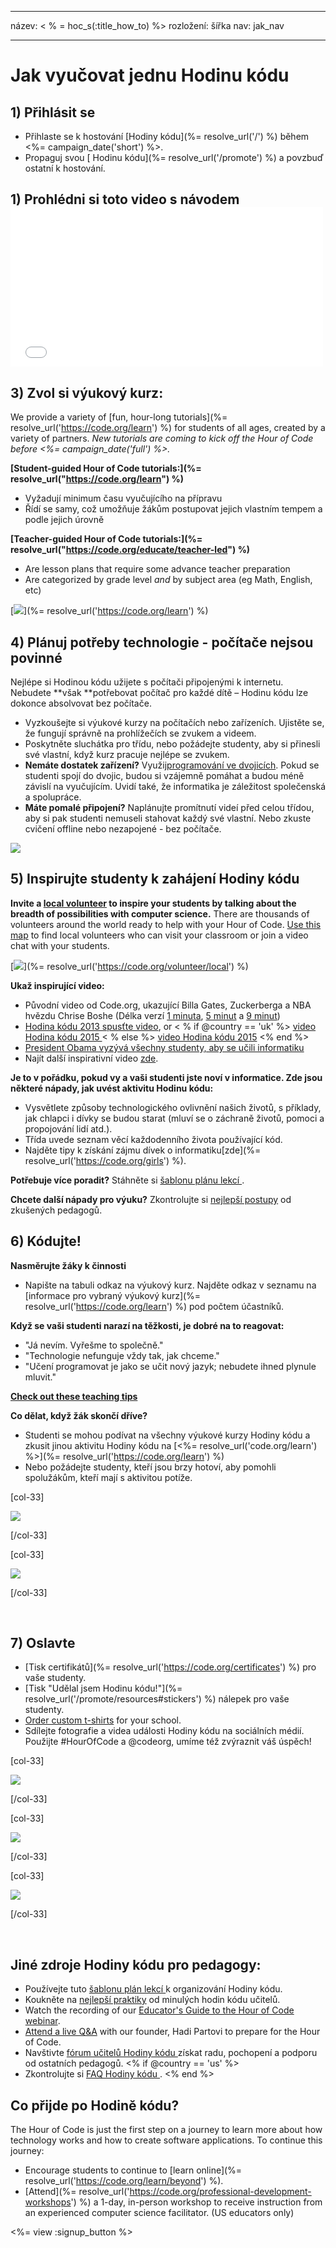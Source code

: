 * * *

název: < % = hoc_s(:title_how_to) %> rozložení: šířka nav: jak_nav

* * *

# Jak vyučovat jednu Hodinu kódu

## 1) Přihlásit se

  * Přihlaste se k hostování [Hodiny kódu](%= resolve_url('/') %) během <%= campaign_date('short') %>.
  * Propaguj svou [ Hodinu kódu](%= resolve_url('/promote') %) a povzbuď ostatní k hostování.

## 1) Prohlédni si toto video s návodem <iframe width="500" height="255" src="//www.youtube.com/embed/SrnvvWDm73k" frameborder="0" allowfullscreen></iframe>
## 3) Zvol si výukový kurz:

We provide a variety of [fun, hour-long tutorials](%= resolve_url('https://code.org/learn') %) for students of all ages, created by a variety of partners. *New tutorials are coming to kick off the Hour of Code before <%= campaign_date('full') %>.*

**[Student-guided Hour of Code tutorials:](%= resolve_url("https://code.org/learn") %)**

  * Vyžadují minimum času vyučujícího na přípravu
  * Řídí se samy, což umožňuje žákům postupovat jejich vlastním tempem a podle jejich úrovně

**[Teacher-guided Hour of Code tutorials:](%= resolve_url("https://code.org/educate/teacher-led") %)**

  * Are lesson plans that require some advance teacher preparation
  * Are categorized by grade level *and* by subject area (eg Math, English, etc)

[![](/images/fit-700/tutorials.png)](%= resolve_url('https://code.org/learn') %)

## 4) Plánuj potřeby technologie - počítače nejsou povinné

Nejlépe si Hodinou kódu užijete s počítači připojenými k internetu. Nebudete **však **potřebovat počítač pro každé dítě – Hodinu kódu lze dokonce absolvovat bez počítače.

  * Vyzkoušejte si výukové kurzy na počítačích nebo zařízeních. Ujistěte se, že fungují správně na prohlížečích se zvukem a videem.
  * Poskytněte sluchátka pro třídu, nebo požádejte studenty, aby si přinesli své vlastní, když kurz pracuje nejlépe se zvukem.
  * **Nemáte dostatek zařízení?** Využij[programování ve dvojicích](https://www.youtube.com/watch?v=vgkahOzFH2Q). Pokud se studenti spojí do dvojic, budou si vzájemně pomáhat a budou méně závislí na vyučujícím. Uvidí také, že informatika je záležitost společenská a spolupráce.
  * **Máte pomalé připojení?** Naplánujte promítnutí videí před celou třídou, aby si pak studenti nemuseli stahovat každý své vlastní. Nebo zkuste cvičení offline nebo nezapojené - bez počítače.

![](/images/fit-350/group_ipad.jpg)

## 5) Inspirujte studenty k zahájení Hodiny kódu

**Invite a [local volunteer](https://code.org/volunteer/local) to inspire your students by talking about the breadth of possibilities with computer science.** There are thousands of volunteers around the world ready to help with your Hour of Code. [Use this map](https://code.org/volunteer/local) to find local volunteers who can visit your classroom or join a video chat with your students.

[![](/images/fit-300/volunteer-map.png)](%= resolve_url('https://code.org/volunteer/local') %)

**Ukaž inspirující video:**

  * Původní video od Code.org, ukazující Billa Gates, Zuckerberga a NBA hvězdu Chrise Boshe (Délka verzí [1 minuta](https://www.youtube.com/watch?v=qYZF6oIZtfc), [5 minut](https://www.youtube.com/watch?v=nKIu9yen5nc) a [9 minut](https://www.youtube.com/watch?v=dU1xS07N-FA))
  * [Hodina kódu 2013 spusťte video](https://www.youtube.com/watch?v=FC5FbmsH4fw), or < % if @country == 'uk' %> [video Hodina kódu 2015 ](https://www.youtube.com/watch?v=7L97YMYqLHc) < % else %> [video Hodina kódu 2015](https://www.youtube.com/watch?v=7L97YMYqLHc) <% end %>
  * [President Obama vyzývá všechny studenty, aby se učili informatiku](https://www.youtube.com/watch?v=6XvmhE1J9PY)
  * Najít další inspirativní video [zde](https://www.youtube.com/playlist?list=PLzdnOPI1iJNfpD8i4Sx7U0y2MccnrNZuP).

**Je to v pořádku, pokud vy a vaši studenti jste noví v informatice. Zde jsou některé nápady, jak uvést aktivitu Hodinu kódu:**

  * Vysvětlete způsoby technologického ovlivnění našich životů, s příklady, jak chlapci i dívky se budou starat (mluví se o záchraně životů, pomoci a propojování lidí atd.).
  * Třída uvede seznam věcí každodenního života používající kód.
  * Najděte tipy k získání zájmu dívek o informatiku[zde](%= resolve_url('https://code.org/girls') %).

**Potřebuje více poradit?** Stáhněte si [šablonu plánu lekcí ](/files/EducatorHourofCodeLessonPlanOutline.docx).

**Chcete další nápady pro výuku?** Zkontrolujte si [nejlepší postupy](http://www.slideshare.net/TeachCode/hour-of-code-best-practices-for-successful-educators-51273466) od zkušených pedagogů.

## 6) Kódujte!

**Nasměrujte žáky k činnosti**

  * Napište na tabuli odkaz na výukový kurz. Najděte odkaz v seznamu na [informace pro vybraný výukový kurz](%= resolve_url('https://code.org/learn') %) pod počtem účastníků.

**Když se vaši studenti narazí na těžkosti, je dobré na to reagovat:**

  * "Já nevím. Vyřešme to společně."
  * "Technologie nefunguje vždy tak, jak chceme."
  * "Učení programovat je jako se učit nový jazyk; nebudete ihned plynule mluvit."

**[Check out these teaching tips](http://www.code.org/files/CSTT_IntroducingCS.PDF)**

**Co dělat, když žák skončí dříve?**

  * Studenti se mohou podívat na všechny výukové kurzy Hodiny kódu a zkusit jinou aktivitu Hodiny kódu na [<%= resolve_url('code.org/learn') %>](%= resolve_url('https://code.org/learn') %)
  * Nebo požádejte studenty, kteří jsou brzy hotoví, aby pomohli spolužákům, kteří mají s aktivitou potíže.

[col-33]

![](/images/fit-250/highschoolgirls.jpeg)

[/col-33]

[col-33]

![](/images/fit-300/group_ar.jpg)

[/col-33]

<p style="clear:both">
  &nbsp;
</p>

## 7) Oslavte

  * [Tisk certifikátů](%= resolve_url('https://code.org/certificates') %) pro vaše studenty.
  * [Tisk "Udělal jsem Hodinu kódu!"](%= resolve_url('/promote/resources#stickers') %) nálepek pro vaše studenty.
  * [Order custom t-shirts](http://blog.code.org/post/132608499493/hour-of-code-shirts-and-more) for your school.
  * Sdílejte fotografie a videa události Hodiny kódu na sociálních médií. Použijte #HourOfCode a @codeorg, umíme též zvýraznit váš úspěch!

[col-33]

![](/images/fit-250/celebrate2.jpeg)

[/col-33]

[col-33]

![](/images/fit-260/highlight-certificates.jpg)

[/col-33]

[col-33]

![](/images/fit-300/boy-certificate.jpg)

[/col-33]

<p style="clear:both">
  &nbsp;
</p>

## Jiné zdroje Hodiny kódu pro pedagogy:

  * Používejte tuto [šablonu plán lekcí ](/files/EducatorHourofCodeLessonPlanOutline.docx) k organizování Hodiny kódu.
  * Koukněte na [nejlepší praktiky](http://www.slideshare.net/TeachCode/hour-of-code-best-practices-for-successful-educators-51273466) od minulých hodin kódu učitelů. 
  * Watch the recording of our [Educator's Guide to the Hour of Code webinar](https://youtu.be/EJeMeSW2-Mw).
  * [Attend a live Q&A](http://www.eventbrite.com/e/ask-your-final-questions-and-prepare-for-the-2015-hour-of-code-with-codeorg-founder-hadi-partovi-tickets-17987437911) with our founder, Hadi Partovi to prepare for the Hour of Code.
  * Navštivte [fórum učitelů Hodiny kódu ](http://forum.code.org/c/plc/hour-of-code) získat radu, pochopení a podporu od ostatních pedagogů. <% if @country == 'us' %>
  * Zkontrolujte si [FAQ Hodiny kódu ](https://support.code.org/hc/en-us/categories/200147083-Hour-of-Code). <% end %>

## Co přijde po Hodině kódu?

The Hour of Code is just the first step on a journey to learn more about how technology works and how to create software applications. To continue this journey:

  * Encourage students to continue to [learn online](%= resolve_url('https://code.org/learn/beyond') %).
  * [Attend](%= resolve_url('https://code.org/professional-development-workshops') %) a 1-day, in-person workshop to receive instruction from an experienced computer science facilitator. (US educators only)

<%= view :signup_button %>